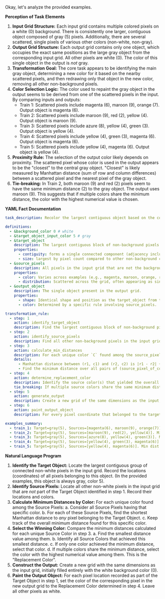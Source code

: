 Okay, let's analyze the provided examples.

**Perception of Task Elements**

1.  **Input Grid Structure:** Each input grid contains multiple colored pixels on a white (0) background. There is consistently one larger, contiguous object composed of gray (5) pixels. Additionally, there are several scattered, single pixels of various other colors (non-white, non-gray).
2.  **Output Grid Structure:** Each output grid contains only one object, which occupies the exact same positions as the large gray object from the corresponding input grid. All other pixels are white (0). The color of this single object in the output is *not* gray.
3.  **Transformation Goal:** The core task appears to be identifying the main gray object, determining a new color for it based on the nearby scattered pixels, and then redrawing only that object in the new color, removing all other non-background pixels.
4.  **Color Selection Logic:** The color used to repaint the gray object in the output seems to be derived from one of the scattered pixels in the input. By comparing inputs and outputs:
    *   Train 1: Scattered pixels include magenta (6), maroon (9), orange (7). Output object is magenta (6).
    *   Train 2: Scattered pixels include maroon (9), red (2), yellow (4). Output object is maroon (9).
    *   Train 3: Scattered pixels include azure (8), yellow (4), green (3). Output object is yellow (4).
    *   Train 4: Scattered pixels include yellow (4), green (3), magenta (6). Output object is magenta (6).
    *   Train 5: Scattered pixels include yellow (4), magenta (6). Output object is yellow (4).
5.  **Proximity Rule:** The selection of the output color likely depends on proximity. The scattered pixel whose color is used in the output appears to be the "closest" to the central gray object. "Closest" is likely measured by Manhattan distance (sum of row and column differences) between a scattered pixel and the nearest pixel of the gray object.
6.  **Tie-breaking:** In Train 2, both maroon (9) and red (2) pixels seem to have the same minimum distance (2) to the gray object. The output uses maroon (9). This suggests that if multiple colors share the minimum distance, the color with the highest numerical value is chosen.

**YAML Fact Documentation**


```yaml
task_description: Recolor the largest contiguous object based on the color of the nearest non-background, non-object pixel.

definitions:
  - &background_color 0 # white
  - &target_object_input_color 5 # gray
  - &target_object
    description: The largest contiguous block of non-background pixels in the input. In all examples, this object's color is gray (5).
    properties:
      - contiguity: forms a single connected component (adjacency includes diagonals).
      - size: largest by pixel count compared to other non-background components.
  - &source_pixels
    description: All pixels in the input grid that are not the background color and do not belong to the target_object.
    properties:
      - color: Varies across examples (e.g., magenta, maroon, orange, red, yellow, azure, green).
      - distribution: Scattered across the grid, often appearing as single pixels.
  - &output_object
    description: The single object present in the output grid.
    properties:
      - shape: Identical shape and position as the target_object from the input.
      - color: Determined by a specific rule involving source_pixels.

transformation_rule:
  - step: 1
    action: identify_target_object
    description: Find the largest contiguous block of non-background pixels in the input grid. Note its constituent pixel coordinates and original color (always gray=5 in examples).
  - step: 2
    action: identify_source_pixels
    description: Find all other non-background pixels in the input grid (those not part of the target_object). Note their coordinates and colors.
  - step: 3
    action: calculate_min_distances
    description: For each unique color `C` found among the source_pixels, calculate the minimum Manhattan distance from any source pixel of color `C` to any pixel of the target_object.
    details:
      - Manhattan distance between (r1, c1) and (r2, c2) is |r1 - r2| + |c1 - c2|.
      - Find the minimum distance over all pairs of (source_pixel_of_color_C, target_object_pixel).
  - step: 4
    action: determine_replacement_color
    description: Identify the source color(s) that yielded the overall minimum Manhattan distance in step 3.
    tie_breaking: If multiple source colors share the same minimum distance, select the color with the highest numerical value. This is the replacement_color.
  - step: 5
    action: generate_output
    description: Create a new grid of the same dimensions as the input, filled with the background_color (0).
  - step: 6
    action: paint_output_object
    description: For every pixel coordinate that belonged to the target_object in the input, set the color of the corresponding pixel in the output grid to the replacement_color determined in step 4.

examples_summary:
  - train_1: Target=gray(5), Sources=[magenta(6), maroon(9), orange(7)]. Min dist for 6 is 2. Output=magenta(6).
  - train_2: Target=gray(5), Sources=[maroon(9), red(2), yellow(4)]. Min dist for 9 and 2 is 2. Tie-break: 9 > 2. Output=maroon(9).
  - train_3: Target=gray(5), Sources=[azure(8), yellow(4), green(3)]. Min dist for 4 is 2. Output=yellow(4).
  - train_4: Target=gray(5), Sources=[yellow(4), green(3), magenta(6)]. Min dist for 6 is 2. Output=magenta(6).
  - train_5: Target=gray(5), Sources=[yellow(4), magenta(6)]. Min dist for 4 is 3. Output=yellow(4).

```


**Natural Language Program**

1.  **Identify the Target Object:** Locate the largest contiguous group of connected non-white pixels in the input grid. Record the locations (coordinates) of all pixels belonging to this object. (In the provided examples, this object is always gray, color 5).
2.  **Identify Source Pixels:** Locate all other non-white pixels in the input grid that are *not* part of the Target Object identified in step 1. Record their locations and colors.
3.  **Calculate Minimum Distances by Color:** For each unique color found among the Source Pixels:
    a.  Consider all Source Pixels having that specific color.
    b.  For each of these Source Pixels, find the shortest Manhattan distance to *any* pixel belonging to the Target Object.
    c.  Keep track of the overall minimum distance found for this specific color.
4.  **Select the Winning Color:** Compare the minimum distances calculated for each unique Source Color in step 3.
    a.  Find the smallest distance value among them.
    b.  Identify all Source Colors that achieved this smallest distance.
    c.  If only one color achieved the minimum distance, select that color.
    d.  If multiple colors share the minimum distance, select the color with the highest numerical value among them. This is the "Replacement Color".
5.  **Construct the Output:** Create a new grid with the same dimensions as the input grid, initially filled entirely with the white background color (0).
6.  **Paint the Output Object:** For each pixel location recorded as part of the Target Object in step 1, set the color of the corresponding pixel in the new output grid to the Replacement Color determined in step 4. Leave all other pixels as white.